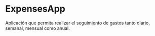 # ExpensesApp
Aplicación que permita realizar el seguimiento de gastos tanto diario, semanal, mensual como anual. 
